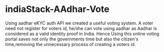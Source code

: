 # indiaStack-AAdhar-Vote 
Using aadhar eKYC auth API we created a useful voting system. A voter need not register for voters id, he/she can vote using aadhar as Aadhar is considered as a valid identity proof in India. Hence Using this online voting portal saves not only the governments time but also the citizen's time,removing the unnecessary process of creating a voters id.
